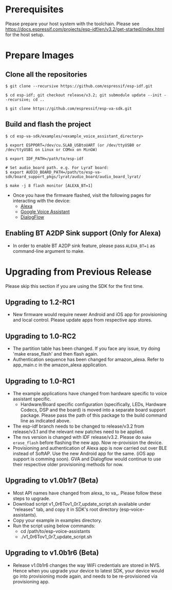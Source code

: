 # Prerequisites
Please prepare your host system with the toolchain. Please see https://docs.espressif.com/projects/esp-idf/en/v3.2/get-started/index.html for the host setup.


# Prepare Images

## Clone all the repositories
```
$ git clone --recursive https://github.com/espressif/esp-idf.git

$ cd esp-idf; git checkout release/v3.2; git submodule update --init --recursive; cd ..

$ git clone https://github.com/espressif/esp-va-sdk.git
```

## Build and flash the project
```
$ cd esp-va-sdk/examples/<example_voice_assistant_directory>

$ export ESPPORT=/dev/cu.SLAB_USBtoUART (or /dev/ttyUSB0 or /dev/ttyUSB1 on Linux or COMxx on MinGW)

$ export IDF_PATH=/path/to/esp-idf

# Set audio_board path. e.g. For LyraT board:
$ export AUDIO_BOARD_PATH=/path/to/esp-va-sdk/board_support_pkgs/lyrat/audio_board/audio_board_lyrat/

$ make -j 8 flash monitor [ALEXA_BT=1]
```
* Once you have the firmware flashed, visit the following pages for interacting with the device:
   * [Alexa](examples/amazon_alexa/README-Alexa.md)
   * [Google Voice Assistant](examples/google_voice_assistant/README-GVA.md)
   * [DialogFlow](examples/google_dialogflow/README-Dialogflow.md)

## Enabling BT A2DP Sink support (Only for Alexa)
* In order to enable BT A2DP sink feature, please pass `ALEXA_BT=1` as command-line argument to make.

# Upgrading from Previous Release
Please skip this section if you are using the SDK for the first time.

## Upgrading to 1.2-RC1
* New firmware would require newer Android and iOS app for provisioning and local control. Please update apps from respective app stores.

## Upgrading to 1.0-RC2
* The partition table has been changed. If you face any issue, try doing 'make erase_flash' and then flash again.
* Authentication sequence has been changed for amazon_alexa. Refer to app_main.c in the amazon_alexa application.

## Upgrading to 1.0-RC1

* The example applications have changed from hardware specific to voice assistant specific.
  * Hardware/Board specific configuration (specifically, LEDs, Hardware Codecs, DSP and the board) is moved into a separate board support package. Please pass the path of this package to the build command line as indicated above.
* The esp-idf branch needs to be changed to release/v3.2 from release/v3.1 and the relevant new patches need to be applied.
* The nvs version is changed with IDF release/v3.2. Please do `make erase_flash` before flashing the new app. Now re-provision the device.
* Provisioning and authentication of Alexa app is now carried out over BLE instead of SoftAP. Use the new Android app for the same. (iOS app support is comming soon). GVA and Dialogflow would continue to use their respective older provisioning methods for now.


## Upgrading to v1.0b1r7 (Beta)

* Most API names have changed from alexa\_ to va\_. Please follow these steps to upgrade.
* Download script v1_0r6Tov1_0r7_update_script.sh available under "releases" tab, and copy it in SDK's root directory (esp-voice-assistants).
* Copy your example in examples directory.
* Run the script using below commands:
    * cd /path/to/esp-voice-assistants
    * ./v1_0r6Tov1_0r7_update_script.sh

## Upgrading to v1.0b1r6 (Beta)

* Release v1.0b1r6 changes the way WiFi credentials are stored in NVS. Hence when you upgrade your device to latest SDK, your device would go into provisioning mode again, and needs to be re-provisioned via provisioning app.
